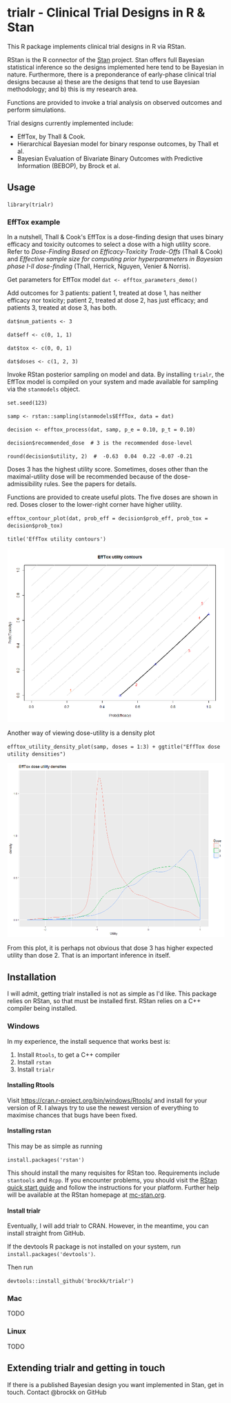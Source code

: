 # trialr - Clinical Trial Designs in R & Stan

This R package implements clinical trial designs in R via RStan. 

RStan is the R connector of the [Stan](http://mc-stan.org/) project. Stan offers full Bayesian statistical inference so the designs implemented here tend to be Bayesian in nature. Furthermore, there is a preponderance of early-phase clinical trial designs because a) these are the designs that tend to use Bayesian methodology; and b) this is my research area.

Functions are provided to invoke a trial analysis on observed outcomes and perform simulations.

Trial designs currently implemented include:
- EffTox, by Thall &amp; Cook. 
- Hierarchical Bayesian model for binary response outcomes, by Thall et al. 
- Bayesian Evaluation of Bivariate Binary Outcomes with Predictive Information (BEBOP), by Brock et al.

## Usage

`library(trialr)`

### EffTox example

In a nutshell, Thall & Cook's EffTox is a dose-finding design that uses binary efficacy and toxicity outcomes to select a dose with a high utility score. Refer to _Dose-Finding Based on Efficacy-Toxicity Trade-Offs_ (Thall & Cook) and _Effective sample size for computing prior hyperparameters in Bayesian phase I-II dose-finding_ (Thall, Herrick, Nguyen, Venier & Norris).

Get parameters for EffTox model
`dat <- efftox_parameters_demo()`

Add outcomes for 3 patients: patient 1, treated at dose 1, has neither efficacy nor toxicity; patient 2, treated at dose 2, has just efficacy; and patients 3, treated at dose 3,  has both.

`dat$num_patients <- 3`

`dat$eff <- c(0, 1, 1)`

`dat$tox <- c(0, 0, 1)`

`dat$doses <- c(1, 2, 3)`



Invoke RStan posterior sampling on model and data. By installing `trialr`, the EffTox model is compiled on your system and made available for sampling via the `stanmodels` object.

`set.seed(123)`

`samp <- rstan::sampling(stanmodels$EffTox, data = dat)`

`decision <- efftox_process(dat, samp, p_e = 0.10, p_t = 0.10)`

`decision$recommended_dose  # 3 is the recommended dose-level`  

`round(decision$utility, 2)  #  -0.63  0.04  0.22 -0.07 -0.21`

Doses 3 has the highest utility score. Sometimes, doses other than the maximal-utility dose will be recommended because of the dose-admissibility rules. See the papers for details. 

Functions are provided to create useful plots. The five doses are shown in red. Doses closer to the lower-right corner have higher utility. 

`efftox_contour_plot(dat, prob_eff = decision$prob_eff, prob_tox = decision$prob_tox)`

`title('EffTox utility contours')`



![contours](contours.png)

Another way of viewing dose-utility is a density plot

`efftox_utility_density_plot(samp, doses = 1:3) + ggtitle("EffTox dose utility densities")`

![utility_densities](utility_densities.png)

From this plot, it is perhaps not obvious that dose 3 has higher expected utility than dose 2. That is an important inference in itself. 

## Installation

I will admit, getting trialr installed is not as simple as I'd like. This package relies on RStan, so that must be installed first. RStan relies on a C++ compiler being installed. 

### Windows

In my experience, the install sequence that works best is:

1. Install `Rtools`, to get a C++ compiler
2. Install `rstan`
3. Install `trialr`

#### Installing Rtools

Visit https://cran.r-project.org/bin/windows/Rtools/ and install for your version of R. I always try to use the newest version of everything to maximise chances that bugs have been fixed.

#### Installing rstan

This may be as simple as running 

`install.packages('rstan')`

This should install the many requisites for RStan too. Requirements include `stantools` and `Rcpp`. If you encounter problems, you should visit the [RStan quick start guide](https://github.com/stan-dev/rstan/wiki/RStan-Getting-Started) and follow the instructions for your platform. Further help will be available at the RStan homepage at [mc-stan.org](http://mc-stan.org/interfaces/rstan.html).

#### Install trialr

Eventually, I will add trialr to CRAN. However, in the meantime, you can install straight from GitHub.

If the devtools R package is not installed on your system, run `install.packages('devtools')`. 

Then run

`devtools::install_github('brockk/trialr')`

### Mac

TODO

### Linux

TODO

## Extending trialr and getting in touch

If there is a published Bayesian design you want implemented in Stan, get in touch.
Contact @brockk on GitHub

